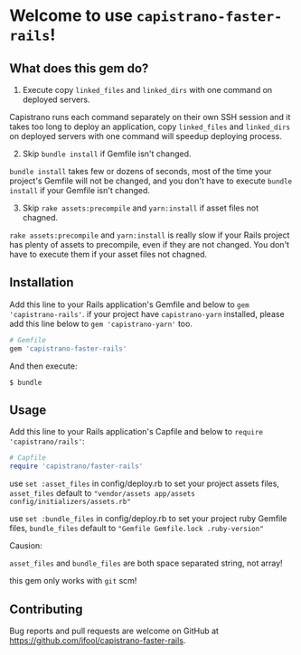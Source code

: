 # Welcome to use `capistrano-faster-rails`!

## What does this gem do?

1. Execute copy `linked_files` and `linked_dirs` with one command on deployed servers.

Capistrano runs each command separately on their own SSH session and it takes too long to deploy an application, copy `linked_files` and `linked_dirs` on deployed servers with one command will speedup deploying process.

2. Skip `bundle install` if Gemfile isn't changed.

`bundle install` takes few or dozens of seconds, most of the time your project's Gemfile will not be changed, and you don't have to execute `bundle install` if your Gemfile isn't changed.

3. Skip `rake assets:precompile` and `yarn:install` if asset files not chagned.

`rake assets:precompile` and `yarn:install` is really slow if your Rails project has plenty of assets to precompile, even if they are not changed. You don't have to execute them if your asset files not chagned.


## Installation

Add this line to your Rails application's Gemfile and below to `gem 'capistrano-rails'`. if your project have `capistrano-yarn` installed, please add this line below to `gem 'capistrano-yarn'` too.

```ruby
# Gemfile
gem 'capistrano-faster-rails'
```

And then execute:

    $ bundle

## Usage

Add this line to your Rails application's Capfile and below to `require 'capistrano/rails'`:

```ruby
# Capfile
require 'capistrano/faster-rails'
```

use `set :asset_files` in config/deploy.rb to set your project assets files, `asset_files` default to `"vendor/assets app/assets config/initializers/assets.rb"`

use `set :bundle_files` in config/deploy.rb to set your project ruby Gemfile files, `bundle_files` default to `"Gemfile Gemfile.lock .ruby-version"`

Causion:

`asset_files` and `bundle_files` are both space separated string, not array!

this gem only works with `git` scm!



## Contributing

Bug reports and pull requests are welcome on GitHub at https://github.com/ifool/capistrano-faster-rails.

